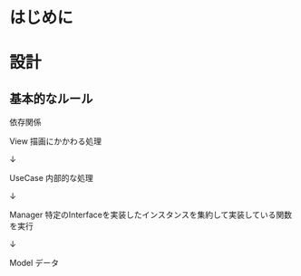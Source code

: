 # はじめに
# 設計

## 基本的なルール
依存関係

View 描画にかかわる処理

↓

UseCase 内部的な処理

↓

Manager 特定のInterfaceを実装したインスタンスを集約して実装している関数を実行

↓

Model データ

